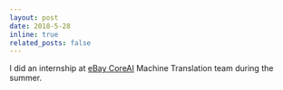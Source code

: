 ```yaml
---
layout: post
date: 2018-5-28
inline: true
related_posts: false
---
```


I did an internship at [eBay CoreAI](https://www.ebay.com) Machine Translation team during the summer.
